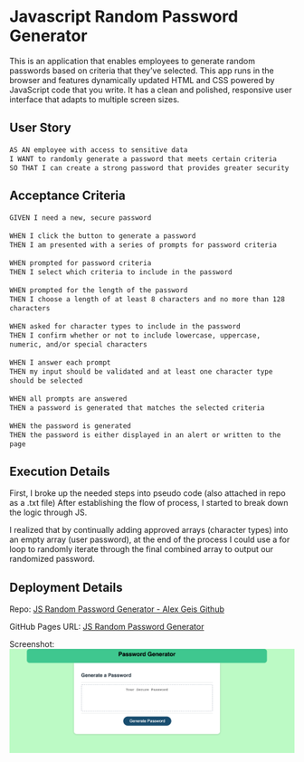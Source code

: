 # Javascript Random Password Generator

This is an application that enables employees to generate random passwords based on criteria that they’ve selected. This app runs in the browser and features dynamically updated HTML and CSS powered by JavaScript code that you write. It has a clean and polished, responsive user interface that adapts to multiple screen sizes.

## User Story

```
AS AN employee with access to sensitive data
I WANT to randomly generate a password that meets certain criteria
SO THAT I can create a strong password that provides greater security
```

## Acceptance Criteria

```
GIVEN I need a new, secure password

WHEN I click the button to generate a password
THEN I am presented with a series of prompts for password criteria

WHEN prompted for password criteria
THEN I select which criteria to include in the password

WHEN prompted for the length of the password
THEN I choose a length of at least 8 characters and no more than 128 characters

WHEN asked for character types to include in the password
THEN I confirm whether or not to include lowercase, uppercase, numeric, and/or special characters

WHEN I answer each prompt
THEN my input should be validated and at least one character type should be selected

WHEN all prompts are answered
THEN a password is generated that matches the selected criteria

WHEN the password is generated
THEN the password is either displayed in an alert or written to the page
```

## Execution Details

First, I broke up the needed steps into pseudo code (also attached in repo as a .txt file)
After establishing the flow of process, I started to break down the logic through JS.

I realized that by continually adding approved arrays (character types) into an empty array (user password), at the end of the process I could use a for loop to randomly iterate through the final combined array to output our randomized password.

## Deployment Details

Repo: [JS Random Password Generator - Alex Geis Github](https://github.com/alexgeis/JS-Password-Homework)

GitHub Pages URL: [JS Random Password Generator](https://alexgeis.github.io/JS-Password-Homework/)

Screenshot: ![The Password Generator application displays a red button to "Generate Password".](./Assets/password-generator-screenshot.png)
